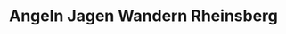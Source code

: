 ---
title: "Angeln Jagen Wandern Rheinsberg"
url: /rheinsberg/angeln-jagen-wandern-rheinsberg/
shop: Outdoor
---